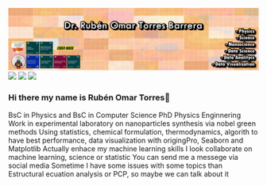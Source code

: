 
<img src='https://raw.githubusercontent.com/omarsharif9/omarsharif9/master/github.fw.png'></img>
<a href='mailto:rubenomar.t@gmail.com'><img src='https://img.shields.io/badge/Gmail-D14836?style=for-the-badge&logo=gmail&logoColor=white'></img></a>
<a href='mailto:omar_fcfm@hotmail.com.com'><img src='https://img.shields.io/badge/Microsoft_Outlook-0078D4?style=for-the-badge&logo=microsoft-outlook&logoColor=white'></img></a>
<a href='https://www.linkedin.com/in/rubentorresphd/' target='_blank' rel='referrer noopener'><img src='https://img.shields.io/badge/LinkedIn-0077B5?style=for-the-badge&logo=linkedin&logoColor=white'></img></a>

### Hi there my name is Rubén Omar Torres👋

BsC in Physics and BsC in Computer Science
PhD Physics Enginnering
Work in experimental laboratory on nanoparticles synthesis via nobel green methods 
Using statistics, chemical formulation, thermodynamics, algorith to have best performance, data visualization with origingPro, Seaborn and Matplotlib
Actually enhace my machine learning skills
I look collaborate on machine learning, science or statistic
You can send me a messege via social media
Sometime I have some issues with some topics than Estructural ecuation analysis or PCP, so maybe we can talk about it
